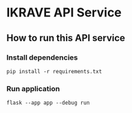 # IKRAVE API Service

## How to run this API service

### Install dependencies
```
pip install -r requirements.txt
```

### Run application

```
flask --app app --debug run
```